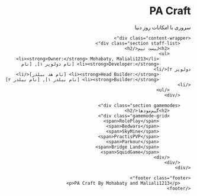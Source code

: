<!DOCTYPE html>
<html lang="fa" dir="rtl"> <!-- dir="rtl" برای راست‌چین کردن صفحه -->
<head>
    <meta charset="UTF-8">
    <meta name="viewport" content="width=device-width, initial-scale=1.0">
    <title>PA Craft - سرور ماینکرافت با امکانات روز دنیا</title>
    <link rel="stylesheet" href="style.css">
    <link href="https://fonts.googleapis.com/css2?family=Vazirmatn:wght@700&display=swap" rel="stylesheet">
</head>
<body>
    <div class="header">
        <h1>PA Craft</h1>
        <p class="tagline">سروری با امکانات روز دنیا</p>
    </div>

    <div class="content-wrapper">
        <div class="section staff-list">
            <h2>لیست تیم</h2>
            <ul>
                <li><strong>Owner:</strong> Mohabaty, Maliali1213</li>
                <li><strong>Developer:</strong> [نام دولوپر ۱], [نام دولوپر ۲]</li>
                <li><strong>Head Builder:</strong> [نام هد بیلدر]</li>
                <li><strong>Builder:</strong> [نام بیلدر ۱], [نام بیلدر ۲]</li>
            </ul>
        </div>

        <div class="section gamemodes">
            <h2>گیم‌مودها</h2>
            <div class="gamemode-grid">
                <span>RolePlay</span>
                <span>Bedwars</span>
                <span>SkyMine</span>
                <span>PractisPVP</span>
                <span>Parkour</span>
                <span>Bridge Land</span>
                <span>SquidGame</span>
            </div>
        </div>
    </div>

    <footer class="footer">
        <p>PA Craft By Mohabaty and Maliali1213</p>
    </footer>
</body>
</html>
